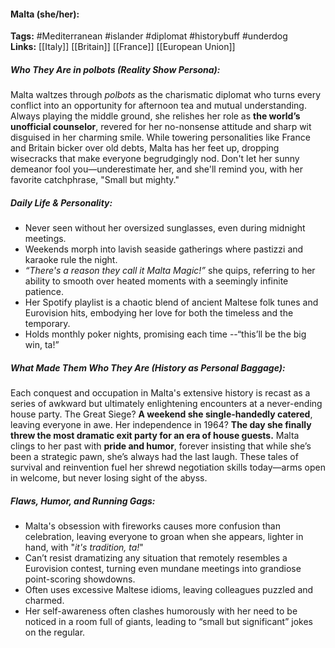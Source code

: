#### Malta (she/her):  
**Tags:** #Mediterranean #islander #diplomat #historybuff #underdog  
**Links:** [[Italy]] [[Britain]] [[France]] [[European Union]]

##### Who They Are in *polbots* (Reality Show Persona):  
Malta waltzes through *polbots* as the charismatic diplomat who turns every conflict into an opportunity for afternoon tea and mutual understanding. Always playing the middle ground, she relishes her role as **the world’s unofficial counselor**, revered for her no-nonsense attitude and sharp wit disguised in her charming smile. While towering personalities like France and Britain bicker over old debts, Malta has her feet up, dropping wisecracks that make everyone begrudgingly nod. Don't let her sunny demeanor fool you—underestimate her, and she'll remind you, with her favorite catchphrase, "Small but mighty."

##### Daily Life & Personality:  
- Never seen without her oversized sunglasses, even during midnight meetings.  
- Weekends morph into lavish seaside gatherings where pastizzi and karaoke rule the night.  
- *“There's a reason they call it Malta Magic!”* she quips, referring to her ability to smooth over heated moments with a seemingly infinite patience.  
- Her Spotify playlist is a chaotic blend of ancient Maltese folk tunes and Eurovision hits, embodying her love for both the timeless and the temporary.  
- Holds monthly poker nights, promising each time --“this’ll be the big win, ta!”  

##### What Made Them Who They Are (History as Personal Baggage):  
Each conquest and occupation in Malta's extensive history is recast as a series of awkward but ultimately enlightening encounters at a never-ending house party. The Great Siege? **A weekend she single-handedly catered**, leaving everyone in awe. Her independence in 1964? **The day she finally threw the most dramatic exit party for an era of house guests.** Malta clings to her past with **pride and humor**, forever insisting that while she’s been a strategic pawn, she’s always had the last laugh. These tales of survival and reinvention fuel her shrewd negotiation skills today—arms open in welcome, but never losing sight of the abyss.

##### Flaws, Humor, and Running Gags:  
- Malta's obsession with fireworks causes more confusion than celebration, leaving everyone to groan when she appears, lighter in hand, with "*it's tradition, ta!*"  
- Can’t resist dramatizing any situation that remotely resembles a Eurovision contest, turning even mundane meetings into grandiose point-scoring showdowns.  
- Often uses excessive Maltese idioms, leaving colleagues puzzled and charmed. 
- Her self-awareness often clashes humorously with her need to be noticed in a room full of giants, leading to “small but significant” jokes on the regular.
